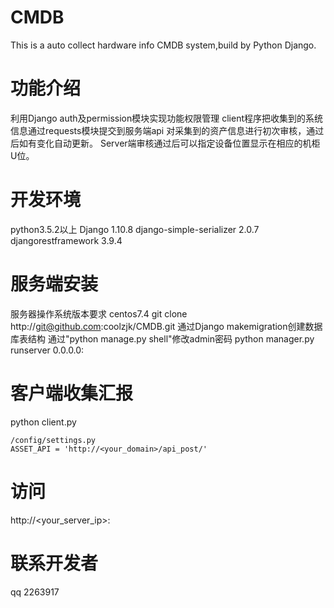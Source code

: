 # CMDB
This is a auto collect hardware info CMDB system,build by Python Django.

# 功能介绍
利用Django auth及permission模块实现功能权限管理
client程序把收集到的系统信息通过requests模块提交到服务端api
对采集到的资产信息进行初次审核，通过后如有变化自动更新。
Server端审核通过后可以指定设备位置显示在相应的机柜U位。

# 开发环境
python3.5.2以上
Django 1.10.8
django-simple-serializer 2.0.7
djangorestframework 3.9.4

# 服务端安装
服务器操作系统版本要求 centos7.4
git clone http://git@github.com:coolzjk/CMDB.git
通过Django makemigration创建数据库表结构
通过"python manage.py shell"修改admin密码
python manager.py runserver 0.0.0.0:<port>

# 客户端收集汇报
python client.py
```
/config/settings.py
ASSET_API = 'http://<your_domain>/api_post/'
```

# 访问
http://<your_server_ip>:<port>

# 联系开发者
qq 2263917
